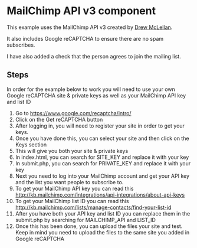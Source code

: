 # MailChimp API v3 component

This example uses the MailChimp API v3 created by <a href="https://github.com/drewm/mailchimp-api" target="_blank">Drew McLellan</a>.

It also includes Google reCAPTCHA to ensure there are no spam subscribes.

I have also added a check that the person agrees to join the mailing list.

## Steps

In order for the example below to work you will need to use your own Google reCAPTCHA site &amp; private keys as well as your MailChimp API key and list ID

1. Go to <a href="https://www.google.com/recaptcha/intro/">https://www.google.com/recaptcha/intro/</a>
2. Click on the Get reCAPTCHA button
3. After logging in, you will need to register your site in order to get your keys.
4. Once you have done this, you can select your site and then click on the Keys section
5. This will give you both your site &amp; private keys
6. In index.html, you can search for SITE_KEY and replace it with your key
7. In submit.php, you can search for PRIVATE_KEY and replace it with your key
8. Next you need to log into your MailChimp account and get your API key and the list you want people to subscribe to.
9. To get your MailChimp API key you can read this <a href="http://kb.mailchimp.com/integrations/api-integrations/about-api-keys" target="_blank">http://kb.mailchimp.com/integrations/api-integrations/about-api-keys</a>
10. To get your MailChimp list ID you can read this <a href="http://kb.mailchimp.com/lists/manage-contacts/find-your-list-id" target="_blank">http://kb.mailchimp.com/lists/manage-contacts/find-your-list-id</a>
11. After you have both your API key and list ID you can replace them in the submit.php by searching for MAILCHIMP_API and LIST_ID
12. Once this has been done, you can upload the files your site and test. Keep in mind you need to upload the files to the same site you added in Google reCAPTCHA
